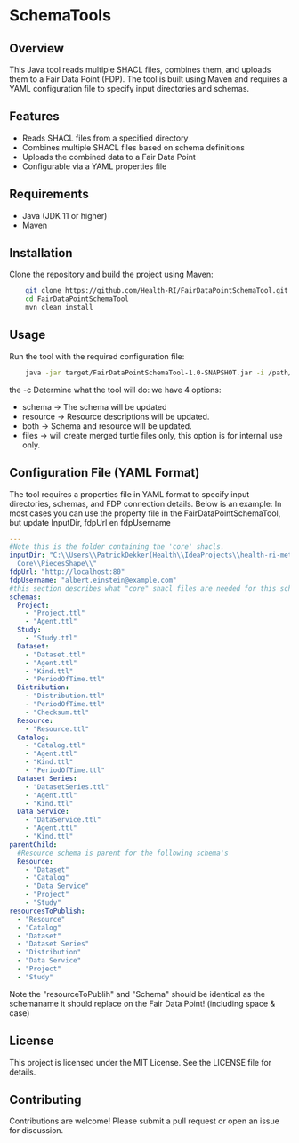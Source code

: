 # SchemaTools

## Overview

This Java tool reads multiple SHACL files, combines them, and uploads them to a Fair Data Point (FDP). The tool is built
using Maven and requires a YAML configuration file to specify input directories and schemas.

## Features

- Reads SHACL files from a specified directory
- Combines multiple SHACL files based on schema definitions
- Uploads the combined data to a Fair Data Point
- Configurable via a YAML properties file

## Requirements

- Java (JDK 11 or higher)
- Maven

## Installation

Clone the repository and build the project using Maven:

```sh
    git clone https://github.com/Health-RI/FairDataPointSchemaTool.git
    cd FairDataPointSchemaTool
    mvn clean install
```

## Usage

Run the tool with the required configuration file:

```sh
    java -jar target/FairDataPointSchemaTool-1.0-SNAPSHOT.jar -i /path/to/Properties.yaml -p yourpassword -c command
```

the -c Determine what the tool will do: we have 4 options:

* schema -> The schema will be updated
* resource -> Resource descriptions will be updated.
* both -> Schema and resource will be updated.
* files -> will create merged turtle files only, this option is for internal use only.

## Configuration File (YAML Format)

The tool requires a properties file in YAML format to specify input directories, schemas, and FDP connection details.
Below is an example: In most cases you can use the property file in the FairDataPointSchemaTool, but update InputDir,
fdpUrl en fdpUsername

```yaml
---
#Note this is the folder containing the 'core' shacls.
inputDir: "C:\\Users\\PatrickDekker(Health\\IdeaProjects\\health-ri-metadata\\Formalisation(shacl)\\\
  Core\\PiecesShape\\"
fdpUrl: "http://localhost:80"
fdpUsername: "albert.einstein@example.com"
#this section describes what "core" shacl files are needed for this schema. 
schemas:
  Project:
    - "Project.ttl"
    - "Agent.ttl"
  Study:
    - "Study.ttl"
  Dataset:
    - "Dataset.ttl"
    - "Agent.ttl"
    - "Kind.ttl"
    - "PeriodOfTime.ttl"
  Distribution:
    - "Distribution.ttl"
    - "PeriodOfTime.ttl"
    - "Checksum.ttl"
  Resource:
    - "Resource.ttl"
  Catalog:
    - "Catalog.ttl"
    - "Agent.ttl"
    - "Kind.ttl"
    - "PeriodOfTime.ttl"
  Dataset Series:
    - "DatasetSeries.ttl"
    - "Agent.ttl"
    - "Kind.ttl"
  Data Service:
    - "DataService.ttl"
    - "Agent.ttl"
    - "Kind.ttl"
parentChild:
  #Resource schema is parent for the following schema's
  Resource:
    - "Dataset"
    - "Catalog"
    - "Data Service"
    - "Project"
    - "Study"
resourcesToPublish:
  - "Resource"
  - "Catalog"
  - "Dataset"
  - "Dataset Series"
  - "Distribution"
  - "Data Service"
  - "Project"
  - "Study"
```

Note the "resourceToPublih" and "Schema" should be identical as the schemaname it should replace on the Fair Data
Point! (including space & case)

## License

This project is licensed under the MIT License. See the LICENSE file for details.

## Contributing

Contributions are welcome! Please submit a pull request or open an issue for discussion.

